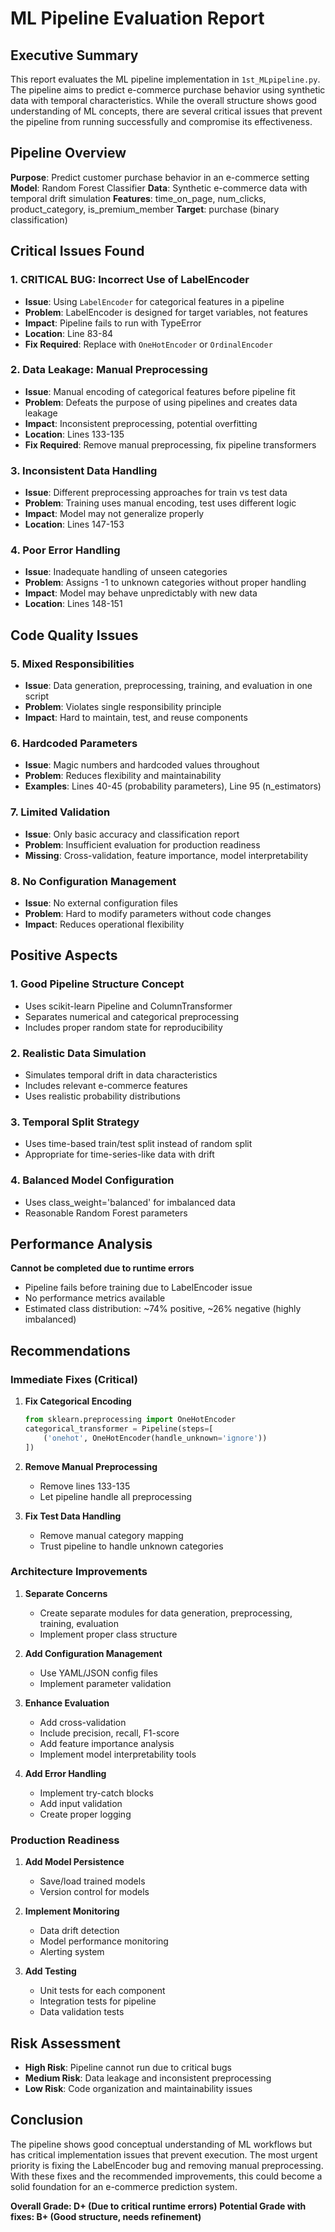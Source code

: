 # ML Pipeline Evaluation Report

## Executive Summary

This report evaluates the ML pipeline implementation in `1st_MLpipeline.py`. The pipeline aims to predict e-commerce purchase behavior using synthetic data with temporal characteristics. While the overall structure shows good understanding of ML concepts, there are several critical issues that prevent the pipeline from running successfully and compromise its effectiveness.

## Pipeline Overview

**Purpose**: Predict customer purchase behavior in an e-commerce setting
**Model**: Random Forest Classifier
**Data**: Synthetic e-commerce data with temporal drift simulation
**Features**: time_on_page, num_clicks, product_category, is_premium_member
**Target**: purchase (binary classification)

## Critical Issues Found

### 1. **CRITICAL BUG: Incorrect Use of LabelEncoder**
- **Issue**: Using `LabelEncoder` for categorical features in a pipeline
- **Problem**: LabelEncoder is designed for target variables, not features
- **Impact**: Pipeline fails to run with TypeError
- **Location**: Line 83-84
- **Fix Required**: Replace with `OneHotEncoder` or `OrdinalEncoder`

### 2. **Data Leakage: Manual Preprocessing**
- **Issue**: Manual encoding of categorical features before pipeline fit
- **Problem**: Defeats the purpose of using pipelines and creates data leakage
- **Impact**: Inconsistent preprocessing, potential overfitting
- **Location**: Lines 133-135
- **Fix Required**: Remove manual preprocessing, fix pipeline transformers

### 3. **Inconsistent Data Handling**
- **Issue**: Different preprocessing approaches for train vs test data
- **Problem**: Training uses manual encoding, test uses different logic
- **Impact**: Model may not generalize properly
- **Location**: Lines 147-153

### 4. **Poor Error Handling**
- **Issue**: Inadequate handling of unseen categories
- **Problem**: Assigns -1 to unknown categories without proper handling
- **Impact**: Model may behave unpredictably with new data
- **Location**: Lines 148-151

## Code Quality Issues

### 5. **Mixed Responsibilities**
- **Issue**: Data generation, preprocessing, training, and evaluation in one script
- **Problem**: Violates single responsibility principle
- **Impact**: Hard to maintain, test, and reuse components

### 6. **Hardcoded Parameters**
- **Issue**: Magic numbers and hardcoded values throughout
- **Problem**: Reduces flexibility and maintainability
- **Examples**: Lines 40-45 (probability parameters), Line 95 (n_estimators)

### 7. **Limited Validation**
- **Issue**: Only basic accuracy and classification report
- **Problem**: Insufficient evaluation for production readiness
- **Missing**: Cross-validation, feature importance, model interpretability

### 8. **No Configuration Management**
- **Issue**: No external configuration files
- **Problem**: Hard to modify parameters without code changes
- **Impact**: Reduces operational flexibility

## Positive Aspects

### 1. **Good Pipeline Structure Concept**
- Uses scikit-learn Pipeline and ColumnTransformer
- Separates numerical and categorical preprocessing
- Includes proper random state for reproducibility

### 2. **Realistic Data Simulation**
- Simulates temporal drift in data characteristics
- Includes relevant e-commerce features
- Uses realistic probability distributions

### 3. **Temporal Split Strategy**
- Uses time-based train/test split instead of random split
- Appropriate for time-series-like data with drift

### 4. **Balanced Model Configuration**
- Uses class_weight='balanced' for imbalanced data
- Reasonable Random Forest parameters

## Performance Analysis

**Cannot be completed due to runtime errors**
- Pipeline fails before training due to LabelEncoder issue
- No performance metrics available
- Estimated class distribution: ~74% positive, ~26% negative (highly imbalanced)

## Recommendations

### Immediate Fixes (Critical)

1. **Fix Categorical Encoding**
   ```python
   from sklearn.preprocessing import OneHotEncoder
   categorical_transformer = Pipeline(steps=[
       ('onehot', OneHotEncoder(handle_unknown='ignore'))
   ])
   ```

2. **Remove Manual Preprocessing**
   - Remove lines 133-135
   - Let pipeline handle all preprocessing

3. **Fix Test Data Handling**
   - Remove manual category mapping
   - Trust pipeline to handle unknown categories

### Architecture Improvements

1. **Separate Concerns**
   - Create separate modules for data generation, preprocessing, training, evaluation
   - Implement proper class structure

2. **Add Configuration Management**
   - Use YAML/JSON config files
   - Implement parameter validation

3. **Enhance Evaluation**
   - Add cross-validation
   - Include precision, recall, F1-score
   - Add feature importance analysis
   - Implement model interpretability tools

4. **Add Error Handling**
   - Implement try-catch blocks
   - Add input validation
   - Create proper logging

### Production Readiness

1. **Add Model Persistence**
   - Save/load trained models
   - Version control for models

2. **Implement Monitoring**
   - Data drift detection
   - Model performance monitoring
   - Alerting system

3. **Add Testing**
   - Unit tests for each component
   - Integration tests for pipeline
   - Data validation tests

## Risk Assessment

- **High Risk**: Pipeline cannot run due to critical bugs
- **Medium Risk**: Data leakage and inconsistent preprocessing
- **Low Risk**: Code organization and maintainability issues

## Conclusion

The pipeline shows good conceptual understanding of ML workflows but has critical implementation issues that prevent execution. The most urgent priority is fixing the LabelEncoder bug and removing manual preprocessing. With these fixes and the recommended improvements, this could become a solid foundation for an e-commerce prediction system.

**Overall Grade: D+ (Due to critical runtime errors)**
**Potential Grade with fixes: B+ (Good structure, needs refinement)**